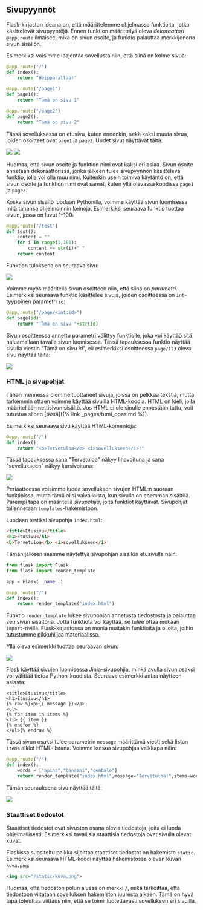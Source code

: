 ## Sivupyynnöt

Flask-kirjaston ideana on, että määrittelemme ohjelmassa funktioita, jotka käsittelevät sivupyyntöjä. Ennen funktion määrittelyä oleva _dekoraattori_ `@app.route` ilmaisee, mikä on sivun osoite, ja funktio palauttaa merkkijonona sivun sisällön.

Esimerkiksi voisimme laajentaa sovellusta niin, että siinä on kolme sivua:

```python
@app.route("/")
def index():
    return "Heipparallaa!"

@app.route("/page1")
def page1():
    return "Tämä on sivu 1"

@app.route("/page2")
def page2():
    return "Tämä on sivu 2"
```

Tässä sovelluksessa on etusivu, kuten ennenkin, sekä kaksi muuta sivua, joiden osoitteet ovat `page1` ja `page2`. Uudet sivut näyttävät tältä:

<img class="screenshot" src="img/page1.png">

<img class="screenshot" src="img/page2.png">

Huomaa, että sivun osoite ja funktion nimi ovat kaksi eri asiaa. Sivun osoite annetaan dekoraattorissa, jonka jälkeen tulee sivupyynnön käsittelevä funktio, jolla voi olla muu nimi. Kuitenkin usein toimiva käytäntö on, että sivun osoite ja funktion nimi ovat samat, kuten yllä olevassa koodissa `page1` ja `page2`.

Koska sivun sisältö luodaan Pythonilla, voimme käyttää sivun luomisessa mitä tahansa ohjelmoinnin keinoja. Esimerkiksi seuraava funktio tuottaa sivun, jossa on luvut 1–100:

```python
@app.route("/test")
def test():
    content = ""
    for i in range(1,101):
        content += str(i)+" "
    return content
```

Funktion tuloksena on seuraava sivu:

<img class="screenshot" src="img/test.png">

Voimme myös määritellä sivun osoitteen niin, että siinä on _parametri_. Esimerkiksi seuraava funktio käsittelee sivuja, joiden osoitteessa on `int`-tyyppinen parametri `id`:

```python
@app.route("/page/<int:id>")
def page(id):
    return "Tämä on sivu "+str(id)
```

Sivun osoitteessa annettu parametri välittyy funktiolle, joka voi käyttää sitä haluamallaan tavalla sivun luomisessa. Tässä tapauksessa funktio näyttää sivulla viestin "Tämä on sivu _id_", eli esimerkiksi osoitteessa `page/123` oleva sivu näyttää tältä:

<img class="screenshot" src="img/page123.png">

### HTML ja sivupohjat

Tähän mennessä olemme tuottaneet sivuja, joissa on pelkkää tekstiä,
mutta tarkemmin ottaen voimme käyttää sivuilla HTML-koodia. HTML on kieli, jolla määritellään nettisivun sisältö. Jos HTML ei ole sinulle ennestään tuttu, voit tutustua siihen [tästä]({% link _pages/html_opas.md %}).

Esimerkiksi seuraava sivu käyttää HTML-komentoja:

```python
@app.route("/")
def index():
    return "<b>Tervetuloa</b> <i>sovellukseen</i>!"
```

Tässä tapauksessa sana "Tervetuloa" näkyy lihavoituna ja sana "sovellukseen" näkyy kursivoituna:

<img class="screenshot" src="img/html.png">

Periaatteessa voisimme luoda sovelluksen sivujen HTML:n suoraan funktioissa, mutta  tämä olisi vaivalloista, kun sivulla on enemmän sisältöä. Parempi tapa on määritellä _sivupohjia_, joita funktiot käyttävät. Sivupohjat tallennetaan `templates`-hakemistoon.

Luodaan testiksi sivupohja `index.html`:

```html
<title>Etusivu</title>
<h1>Etusivu</h1>
<b>Tervetuloa</b> <i>sovellukseen</i>!
```

Tämän jälkeen saamme näytettyä sivupohjan sisällön etusivulla näin:

```python
from flask import Flask
from flask import render_template

app = Flask(__name__)

@app.route("/")
def index():
    return render_template("index.html")
```

Funktio `render_template` lukee sivupohjan annetusta tiedostosta ja palauttaa sen sivun sisältönä. Jotta funktiota voi käyttää, se tulee ottaa mukaan `import`-rivillä. Flask-kirjastossa on monia muitakin funktioita ja olioita, joihin tutustumme pikkuhiljaa materiaalissa.

Yllä oleva esimerkki tuottaa seuraavan sivun:

<img class="screenshot" src="img/template.png">

Flask käyttää sivujen luomisessa Jinja-sivupohjia, minkä avulla sivun osaksi voi välittää tietoa Python-koodista. Seuraava esimerkki antaa näytteen asiasta:

```jinja
<title>Etusivu</title>
<h1>Etusivu</h1>
{% raw %}<p>{{ message }}</p>
<ul>
{% for item in items %}
<li> {{ item }}
{% endfor %}
</ul>{% endraw %}
```

Tässä sivun osaksi tulee parametrin `message` määrittämä viesti sekä listan `items` alkiot HTML-listana. Voimme kutsua sivupohjaa vaikkapa näin:

```python
@app.route("/")
def index():
    words = ["apina","banaani","cembalo"]
    return render_template("index.html",message="Tervetuloa!",items=words)
```

Tämän seurauksena sivu näyttää tältä:

<img class="screenshot" src="img/jinja.png">

### Staattiset tiedostot

Staattiset tiedostot ovat sivuston osana olevia tiedostoja, joita ei luoda ohjelmallisesti. Esimerkiksi tavallisia staattisia tiedostoja ovat sivulla olevat kuvat.

Flaskissa suositeltu paikka sijoittaa staattiset tiedostot on hakemisto `static`. Esimerkiksi seuraava HTML-koodi näyttää hakemistossa olevan kuvan `kuva.png`:

```html
<img src="/static/kuva.png">
```

Huomaa, että tiedoston polun alussa on merkki `/`, mikä tarkoittaa, että tiedostoon viitataan sovelluksen hakemiston juuresta alkaen. Tämä on hyvä tapa toteuttaa viittaus niin, että se toimii luotettavasti sovelluksen eri sivuilla.
